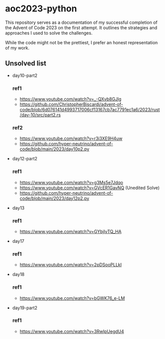 # aoc2023-python
This repository serves as a documentation of my successful completion of the Advent of Code 2023 on the first attempt. It outlines the strategies and approaches I used to solve the challenges.

While the code might not be the prettiest, I prefer an honest representation of my work.

## Unsolved list
* day10-part2
  ### ref1
  * https://www.youtube.com/watch?v=_-QXvb8GJlg
  * https://github.com/ChristopherBiscardi/advent-of-code/blob/6d076141d4993717006cf13167cb7ac7791ec1a6/2023/rust/day-10/src/part2.rs

  ### ref2
  * https://www.youtube.com/watch?v=r3i3XE9H4uw
  * https://github.com/hyper-neutrino/advent-of-code/blob/main/2023/day10p2.py

* day12-part2
  ### ref1
  * https://www.youtube.com/watch?v=g3Ms5e7Jdqo
  * https://www.youtube.com/watch?v=GVcER1GavNQ (Unedited Solve)
  * https://github.com/hyper-neutrino/advent-of-code/blob/main/2023/day12p2.py

* day13
  ### ref1
  * https://www.youtube.com/watch?v=GYbjIvTQ_HA
    
* day17
  ### ref1
  * https://www.youtube.com/watch?v=2pDSooPLLkI
 
* day18
  ### ref1
  * https://www.youtube.com/watch?v=bGWK76_e-LM

* day19-part2
  ### ref1
  * https://www.youtube.com/watch?v=3RwIpUegdU4
